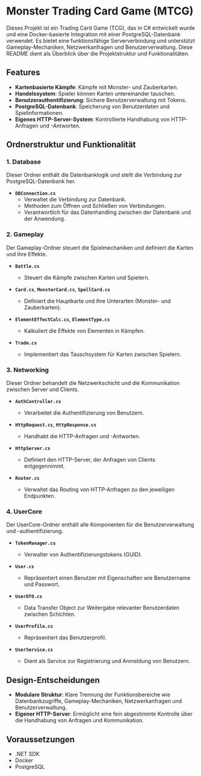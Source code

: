 # Monster Trading Card Game (MTCG)

Dieses Projekt ist ein Trading Card Game (TCG), das in C# entwickelt wurde und eine Docker-basierte Integration mit einer PostgreSQL-Datenbank verwendet. Es bietet eine funktionsfähige Serververbindung und unterstützt Gameplay-Mechaniken, Netzwerkanfragen und Benutzerverwaltung. Diese README dient als Überblick über die Projektstruktur und Funktionalitäten.

## Features
- **Kartenbasierte Kämpfe**: Kämpfe mit Monster- und Zauberkarten.
- **Handelssystem**: Spieler können Karten untereinander tauschen.
- **Benutzerauthentifizierung**: Sichere Benutzerverwaltung mit Tokens.
- **PostgreSQL-Datenbank**: Speicherung von Benutzerdaten und Spielinformationen.
- **Eigenes HTTP-Server-System**: Kontrollierte Handhabung von HTTP-Anfragen und -Antworten.

## Ordnerstruktur und Funktionalität

### 1. Database
Dieser Ordner enthält die Datenbanklogik und stellt die Verbindung zur PostgreSQL-Datenbank her.

- **`DBConnection.cs`**
  - Verwaltet die Verbindung zur Datenbank.
  - Methoden zum Öffnen und Schließen von Verbindungen.
  - Verantwortlich für das Datenhandling zwischen der Datenbank und der Anwendung.

### 2. Gameplay
Der Gameplay-Ordner steuert die Spielmechaniken und definiert die Karten und ihre Effekte.

- **`Battle.cs`**
  - Steuert die Kämpfe zwischen Karten und Spielern.
  
- **`Card.cs`**, **`MonsterCard.cs`**, **`SpellCard.cs`**
  - Definiert die Hauptkarte und ihre Unterarten (Monster- und Zauberkarten).
  
- **`ElementEffectCalc.cs`**, **`ElementType.cs`**
  - Kalkuliert die Effekte von Elementen in Kämpfen.
  
- **`Trade.cs`**
  - Implementiert das Tauschsystem für Karten zwischen Spielern.

### 3. Networking
Dieser Ordner behandelt die Netzwerkschicht und die Kommunikation zwischen Server und Clients.

- **`AuthController.cs`**
  - Verarbeitet die Authentifizierung von Benutzern.
  
- **`HttpRequest.cs`**, **`HttpResponse.cs`**
  - Handhabt die HTTP-Anfragen und -Antworten.

- **`HttpServer.cs`**
  - Definiert den HTTP-Server, der Anfragen von Clients entgegennimmt.

- **`Router.cs`**
  - Verwaltet das Routing von HTTP-Anfragen zu den jeweiligen Endpunkten.

### 4. UserCore
Der UserCore-Ordner enthält alle Komponenten für die Benutzerverwaltung und -authentifizierung.

- **`TokenManager.cs`**
  - Verwalter von Authentifizierungstokens (GUID).
  
- **`User.cs`**
  - Repräsentiert einen Benutzer mit Eigenschaften wie Benutzername und Passwort.

- **`UserDTO.cs`**
  - Data Transfer Object zur Weitergabe relevanter Benutzerdaten zwischen Schichten.

- **`UserProfile.cs`**
  - Repräsentiert das Benutzerprofil.

- **`UserService.cs`**
  - Dient als Service zur Registrierung und Anmeldung von Benutzern.

## Design-Entscheidungen
- **Modulare Struktur**: Klare Trennung der Funktionsbereiche wie Datenbankzugriffe, Gameplay-Mechaniken, Netzwerkanfragen und Benutzerverwaltung.
- **Eigener HTTP-Server**: Ermöglicht eine fein abgestimmte Kontrolle über die Handhabung von Anfragen und Kommunikation.
  
## Voraussetzungen
- .NET SDK
- Docker
- PostgreSQL
